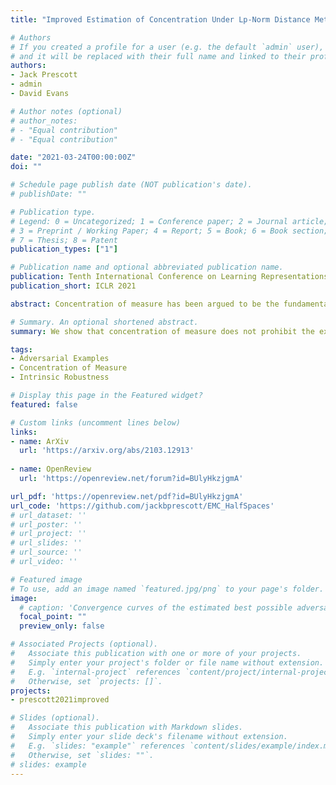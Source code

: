 ```yaml
---
title: "Improved Estimation of Concentration Under Lp-Norm Distance Metric Using Half Spaces"

# Authors
# If you created a profile for a user (e.g. the default `admin` user), write the username (folder name) here 
# and it will be replaced with their full name and linked to their profile.
authors:
- Jack Prescott
- admin
- David Evans

# Author notes (optional)
# author_notes:
# - "Equal contribution"
# - "Equal contribution"

date: "2021-03-24T00:00:00Z"
doi: ""

# Schedule page publish date (NOT publication's date).
# publishDate: ""

# Publication type.
# Legend: 0 = Uncategorized; 1 = Conference paper; 2 = Journal article;
# 3 = Preprint / Working Paper; 4 = Report; 5 = Book; 6 = Book section;
# 7 = Thesis; 8 = Patent
publication_types: ["1"]

# Publication name and optional abbreviated publication name.
publication: Tenth International Conference on Learning Representations
publication_short: ICLR 2021

abstract: Concentration of measure has been argued to be the fundamental cause of adversarial vulnerability. Mahloujifar et al. (2019) presented an empirical way to measure the concentration of a data distribution using samples, and employed it to find lower bounds on intrinsic robustness for several benchmark datasets. However, it remains unclear whether these lower bounds are tight enough to provide a useful approximation for the intrinsic robustness of a dataset. To gain a deeper understanding of the concentration of measure phenomenon, we first extend the Gaussian Isoperimetric Inequality to non-spherical Gaussian measures and arbitrary Lp-norms (p>=2). We leverage these theoretical insights to design a method that uses half-spaces to estimate the concentration of any empirical dataset under Lp-norm distance metrics. Our proposed algorithm is more efficient than Mahloujifar et al. (2019)'s, and experiments on synthetic datasets and image benchmarks demonstrate that it is able to find much tighter intrinsic robustness bounds. These tighter estimates provide further evidence that rules out intrinsic dataset concentration as a possible explanation for the adversarial vulnerability of state-of-the-art classifiers.

# Summary. An optional shortened abstract.
summary: We show that concentration of measure does not prohibit the existence of adversarially robust classifiers using a novel method of empirical concentration estimation.

tags: 
- Adversarial Examples
- Concentration of Measure
- Intrinsic Robustness

# Display this page in the Featured widget?
featured: false

# Custom links (uncomment lines below)
links:
- name: ArXiv
  url: 'https://arxiv.org/abs/2103.12913'
  
- name: OpenReview
  url: 'https://openreview.net/forum?id=BUlyHkzjgmA'

url_pdf: 'https://openreview.net/pdf?id=BUlyHkzjgmA'
url_code: 'https://github.com/jackbprescott/EMC_HalfSpaces'
# url_dataset: ''
# url_poster: ''
# url_project: ''
# url_slides: ''
# url_source: ''
# url_video: ''

# Featured image
# To use, add an image named `featured.jpg/png` to your page's folder. 
image:
  # caption: 'Convergence curves of the estimated best possible adversarial risk'
  focal_point: ""
  preview_only: false

# Associated Projects (optional).
#   Associate this publication with one or more of your projects.
#   Simply enter your project's folder or file name without extension.
#   E.g. `internal-project` references `content/project/internal-project/index.md`.
#   Otherwise, set `projects: []`.
projects:
- prescott2021improved

# Slides (optional).
#   Associate this publication with Markdown slides.
#   Simply enter your slide deck's filename without extension.
#   E.g. `slides: "example"` references `content/slides/example/index.md`.
#   Otherwise, set `slides: ""`.
# slides: example
---
```


<!-- {{% callout note %}}
Click the *Cite* button above to demo the feature to enable visitors to import publication metadata into their reference management software.
{{% /callout %}}

{{% callout note %}}
Create your slides in Markdown - click the *Slides* button to check out the example.
{{% /callout %}}

Supplementary notes can be added here, including [code, math, and images](https://wowchemy.com/docs/writing-markdown-latex/). -->
